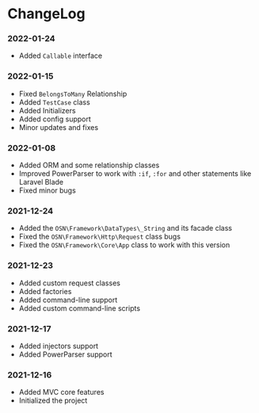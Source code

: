 # ChangeLog
 
### 2022-01-24
- Added `Callable` interface
 
### 2022-01-15
- Fixed `BelongsToMany` Relationship
- Added `TestCase` class
- Added Initializers
- Added config support
- Minor updates and fixes

### 2022-01-08
- Added ORM and some relationship classes
- Improved PowerParser to work with `:if`, `:for` and other statements like Laravel Blade
- Fixed minor bugs

### 2021-12-24
- Added the `OSN\Framework\DataTypes\_String` and its facade class
- Fixed the `OSN\Framework\Http\Request` class bugs
- Fixed the `OSN\Framework\Core\App` class to work with this version

### 2021-12-23
- Added custom request classes
- Added factories
- Added command-line support
- Added custom command-line scripts

### 2021-12-17
- Added injectors support
- Added PowerParser support

### 2021-12-16
- Added MVC core features
- Initialized the project
